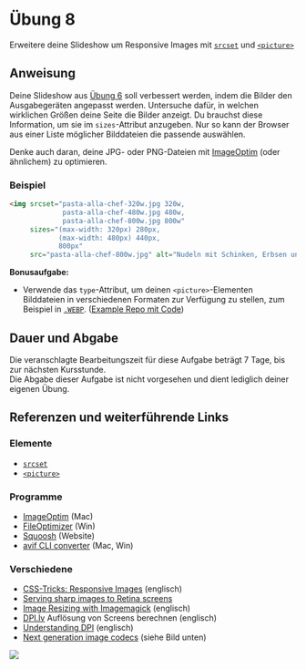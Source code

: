 # Übung 8

Erweitere deine Slideshow um Responsive Images mit [`srcset`](https://developer.mozilla.org/en-US/docs/Web/API/HTMLImageElement/srcset) und [`<picture>`](https://developer.mozilla.org/de/docs/Web/HTML/Element/picture)


## Anweisung

Deine Slideshow aus [Übung 6](uebung_06.md) soll verbessert werden, indem die Bilder den Ausgabegeräten angepasst werden. Untersuche dafür, in welchen wirklichen Größen deine Seite die Bilder anzeigt. Du brauchst diese Information, um sie im `sizes`-Attribut anzugeben. Nur so kann der Browser aus einer Liste möglicher Bilddateien die passende auswählen.

Denke auch daran, deine JPG- oder PNG-Dateien mit [ImageOptim](https://imageoptim.com/versions) (oder ähnlichem) zu optimieren.

### Beispiel

```html
<img srcset="pasta-alla-chef-320w.jpg 320w,
             pasta-alla-chef-480w.jpg 480w,
             pasta-alla-chef-800w.jpg 800w"
     sizes="(max-width: 320px) 280px,
            (max-width: 480px) 440px,
            800px"
     src="pasta-alla-chef-800w.jpg" alt="Nudeln mit Schinken, Erbsen und Sahne" />
```

**Bonusaufgabe:**

- Verwende das `type`-Attribut, um deinen `<picture>`-Elementen Bilddateien in verschiedenen Formaten zur Verfügung zu stellen, zum Beispiel in [`.WEBP`](https://de.wikipedia.org/wiki/WebP). ([Example Repo mit Code](https://github.com/oelna/picture-element-example))

## Dauer und Abgabe

Die veranschlagte Bearbeitungszeit für diese Aufgabe beträgt 7 Tage, bis zur nächsten Kursstunde.  
Die Abgabe dieser Aufgabe ist nicht vorgesehen und dient lediglich deiner eigenen Übung.

## Referenzen und weiterführende Links

### Elemente

- [`srcset`](https://developer.mozilla.org/en-US/docs/Web/API/HTMLImageElement/srcset)
- [`<picture>`](https://developer.mozilla.org/de/docs/Web/HTML/Element/picture)

### Programme

- [ImageOptim](https://imageoptim.com/versions) (Mac)
- [FileOptimizer](https://sourceforge.net/projects/nikkhokkho/) (Win)
- [Squoosh](https://squoosh.app/) (Website)
- [avif CLI converter](https://github.com/Kagami/go-avif/releases) (Mac, Win)

### Verschiedene

- [CSS-Tricks: Responsive Images](https://css-tricks.com/responsive-images-css/) (englisch)
- [Serving sharp images to Retina screens](https://jakearchibald.com/2021/serving-sharp-images-to-high-density-screens/)
- [Image Resizing with Imagemagick](https://www.smashingmagazine.com/2015/06/efficient-image-resizing-with-imagemagick/) (englisch)
- [DPI.lv](https://dpi.lv/) Auflösung von Screens berechnen (englisch)
- [Understanding DPI](https://affinityspotlight.com/article/understanding-dpi/) (englisch)
- [Next generation image codecs](https://cloudinary.com/blog/time_for_next_gen_codecs_to_dethrone_jpeg) (siehe Bild unten)

![](https://res.cloudinary.com/cloudinary-marketing/image/upload/w_700,c_fill,f_auto,q_auto,dpr_2.0/Web_Assets/blog/Battle-of-the-Codecs_fnl.png)
